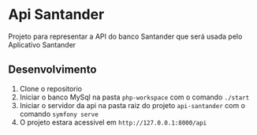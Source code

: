 # Api Santander

Projeto para representar a API do banco Santander que será usada pelo Aplicativo Santander

## Desenvolvimento

1. Clone o repositorio
2. Iniciar o banco MySql na pasta `php-workspace` com o comando `./start`
3. Iniciar o servidor da api na pasta raiz do projeto `api-santander` com o comando `symfony serve`
4. O projeto estara acessivel em `http://127.0.0.1:8000/api`